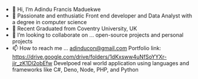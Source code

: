 - 👋 Hi, I’m Adindu Francis Maduekwe
- 👀 Passionate and enthusiatic Front end developer and Data Analyst with a degree in computer science
- 🌱 Recent Graduated from Coventry University, UK
- 💞️ I’m looking to collaborate on ... open-source projects and personal projects
- 📫 How to reach me ... adinducon@gmail.com
 Portfolio link: https://drive.google.com/drive/folders/1dKxsww4uNfSoYYXr-jir_zK1Dl2obEfw
 Develpoed real world application using languages and frameworks like C#, Deno, Node, PHP, and Python
<!---
francis-del/francis-del is a ✨ special ✨ repository because its `README.md` (this file) appears on your GitHub profile.
You can click the Preview link to take a look at your changes.
--->
